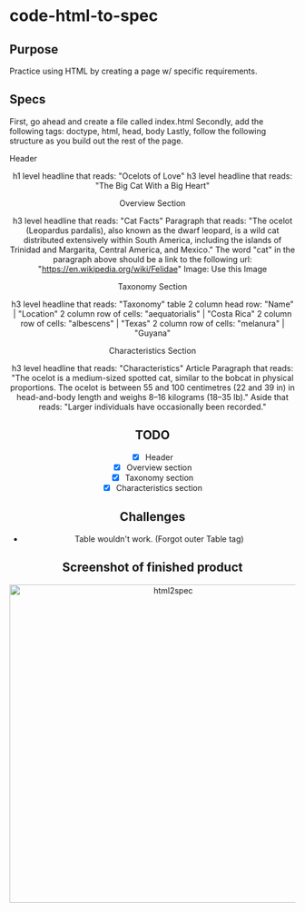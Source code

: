# code-html-to-spec

## Purpose
Practice using HTML by creating a page w/ specific requirements.

## Specs
First, go ahead and create a file called index.html
Secondly, add the following tags:
doctype, html, head, body
Lastly, follow the following structure as you build out the rest of the page.

Header <header>

h1 level headline that reads: "Ocelots of Love"
h3 level headline that reads: "The Big Cat With a Big Heart"

Overview Section <section>

h3 level headline that reads: "Cat Facts"
Paragraph that reads: "The ocelot (Leopardus pardalis), also known as the dwarf leopard, is a wild cat distributed extensively within South America, including the islands of Trinidad and Margarita, Central America, and Mexico."
The word "cat" in the paragraph above should be a link to the following url: "https://en.wikipedia.org/wiki/Felidae"
Image: Use this Image

Taxonomy Section <section>

h3 level headline that reads: "Taxonomy"
table
2 column head row: "Name" | "Location"
2 column row of cells: "aequatorialis" | "Costa Rica"
2 column row of cells: "albescens" | "Texas"
2 column row of cells: "melanura" | "Guyana"

Characteristics Section <section>

h3 level headline that reads: "Characteristics"
Article
Paragraph that reads: "The ocelot is a medium-sized spotted cat, similar to the bobcat in physical proportions. The ocelot is between 55 and 100 centimetres (22 and 39 in) in head-and-body length and weighs 8–16 kilograms (18–35 lb)."
Aside that reads: "Larger individuals have occasionally been recorded."

## TODO
- [x] Header
- [x] Overview section
- [x] Taxonomy section
- [x] Characteristics section

## Challenges
- Table wouldn't work. (Forgot outer Table tag)

## Screenshot of finished product
<img width="561" alt="html2spec" src="https://user-images.githubusercontent.com/30088565/31561072-55e91eb0-b01c-11e7-84c1-0904432e2564.png">

